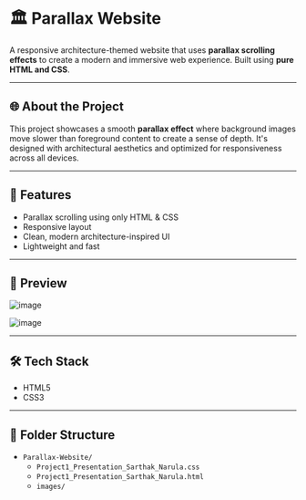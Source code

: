 # 🏛️ Parallax Website

A responsive architecture-themed website that uses **parallax scrolling effects** to create a modern and immersive web experience. Built using **pure HTML and CSS**.

---

## 🌐 About the Project

This project showcases a smooth **parallax effect** where background images move slower than foreground content to create a sense of depth. It's designed with architectural aesthetics and optimized for responsiveness across all devices.

---

## 🧱 Features

- Parallax scrolling using only HTML & CSS
- Responsive layout
- Clean, modern architecture-inspired UI
- Lightweight and fast 

---

## 📸 Preview

![image](https://github.com/user-attachments/assets/9401bad1-4ad3-488b-8fc3-59daa10827d4)

![image](https://github.com/user-attachments/assets/b64bde0f-5589-42e3-9c3a-72536b676010)

---

## 🛠️ Tech Stack

- HTML5
- CSS3

---

## 📂 Folder Structure

- `Parallax-Website/`
  - `Project1_Presentation_Sarthak_Narula.css`
  - `Project1_Presentation_Sarthak_Narula.html`
  - `images/`



